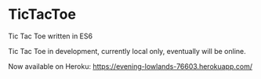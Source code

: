 # TicTacToe
Tic Tac Toe written in ES6

Tic Tac Toe in development, currently local only, eventually will be online.

Now available on Heroku: https://evening-lowlands-76603.herokuapp.com/
